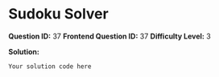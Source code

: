 
  # Sudoku Solver
  
  **Question ID:** 37
  **Frontend Question ID:** 37
  **Difficulty Level:** 3
  
  **Solution:**  
  ```
  Your solution code here
  ```
    